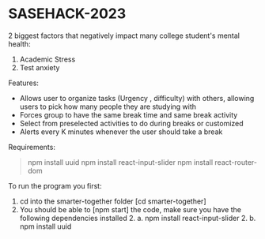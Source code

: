 # SASEHACK-2023 

2 biggest factors that negatively impact many college student's mental health:
 1. Academic Stress 
 2. Test anxiety

Features:
- Allows user to organize tasks (Urgency , difficulty) with others, allowing users to pick how many people they are studying with
- Forces group to have the same break time and same break activity
- Select from preselected activities to do during breaks or customized
- Alerts every K minutes whenever the user should take a break


Requirements:
> npm install uuid
> npm install react-input-slider 
> npm install react-router-dom

To run the program you first:
1. cd into the smarter-together folder [cd smarter-together]
2. You should be able to [npm start] the code, make sure you have the following dependencies installed
    2. a. npm install react-input-slider
    2. b. npm install uuid
